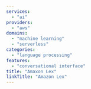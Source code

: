 ```yaml
---
services:
  - "ai"
providers:
  - "aws"
domains:
  - "machine learning"
  - "serverless"
categories:
  - "language processing"
features:
  - "conversational interface"
title: "Amaxon Lex"
linkTitle: "Amazon Lex"
---
```

